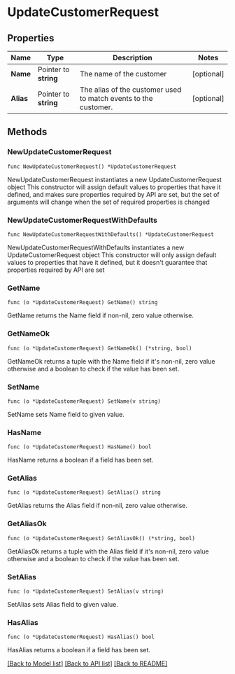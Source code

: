 # UpdateCustomerRequest

## Properties

Name | Type | Description | Notes
------------ | ------------- | ------------- | -------------
**Name** | Pointer to **string** | The name of the customer | [optional] 
**Alias** | Pointer to **string** | The alias of the customer used to match events to the customer. | [optional] 

## Methods

### NewUpdateCustomerRequest

`func NewUpdateCustomerRequest() *UpdateCustomerRequest`

NewUpdateCustomerRequest instantiates a new UpdateCustomerRequest object
This constructor will assign default values to properties that have it defined,
and makes sure properties required by API are set, but the set of arguments
will change when the set of required properties is changed

### NewUpdateCustomerRequestWithDefaults

`func NewUpdateCustomerRequestWithDefaults() *UpdateCustomerRequest`

NewUpdateCustomerRequestWithDefaults instantiates a new UpdateCustomerRequest object
This constructor will only assign default values to properties that have it defined,
but it doesn't guarantee that properties required by API are set

### GetName

`func (o *UpdateCustomerRequest) GetName() string`

GetName returns the Name field if non-nil, zero value otherwise.

### GetNameOk

`func (o *UpdateCustomerRequest) GetNameOk() (*string, bool)`

GetNameOk returns a tuple with the Name field if it's non-nil, zero value otherwise
and a boolean to check if the value has been set.

### SetName

`func (o *UpdateCustomerRequest) SetName(v string)`

SetName sets Name field to given value.

### HasName

`func (o *UpdateCustomerRequest) HasName() bool`

HasName returns a boolean if a field has been set.

### GetAlias

`func (o *UpdateCustomerRequest) GetAlias() string`

GetAlias returns the Alias field if non-nil, zero value otherwise.

### GetAliasOk

`func (o *UpdateCustomerRequest) GetAliasOk() (*string, bool)`

GetAliasOk returns a tuple with the Alias field if it's non-nil, zero value otherwise
and a boolean to check if the value has been set.

### SetAlias

`func (o *UpdateCustomerRequest) SetAlias(v string)`

SetAlias sets Alias field to given value.

### HasAlias

`func (o *UpdateCustomerRequest) HasAlias() bool`

HasAlias returns a boolean if a field has been set.


[[Back to Model list]](../README.md#documentation-for-models) [[Back to API list]](../README.md#documentation-for-api-endpoints) [[Back to README]](../README.md)


